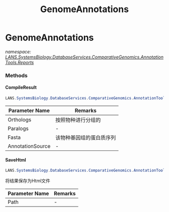 ﻿---
title: GenomeAnnotations
---

# GenomeAnnotations
_namespace: [LANS.SystemsBiology.DatabaseServices.ComparativeGenomics.AnnotationTools.Reports](N-LANS.SystemsBiology.DatabaseServices.ComparativeGenomics.AnnotationTools.Reports.html)_



### Methods

#### CompileResult
```csharp
LANS.SystemsBiology.DatabaseServices.ComparativeGenomics.AnnotationTools.Reports.GenomeAnnotations.CompileResult(System.Collections.Generic.Dictionary{System.String,LANS.SystemsBiology.NCBI.Extensions.LocalBLAST.Application.BBH.BiDirectionalBesthit[]},LANS.SystemsBiology.NCBI.Extensions.LocalBLAST.Application.BBH.BestHit[],System.String,LANS.SystemsBiology.DatabaseServices.ComparativeGenomics.AnnotationTools.AnnotationTool.MetaSource[])
```


|Parameter Name|Remarks|
|--------------|-------|
|Orthologs|按照物种进行分组的|
|Paralogs|-|
|Fasta|该物种基因组的蛋白质序列|
|AnnotationSource|-|


#### SaveHtml
```csharp
LANS.SystemsBiology.DatabaseServices.ComparativeGenomics.AnnotationTools.Reports.GenomeAnnotations.SaveHtml(System.String)
```
将结果保存为Html文件

|Parameter Name|Remarks|
|--------------|-------|
|Path|-|





